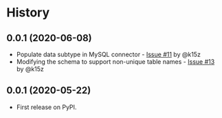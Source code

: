 # History

## 0.0.1 (2020-06-08)

* Populate data subtype in MySQL connector - [Issue #11](https://github.com/data-dev/MetaData/issues/11) by @k15z
* Modifying the schema to support non-unique table names - [Issue #13](https://github.com/data-dev/MetaData/issues/13) by @k15z

## 0.0.1 (2020-05-22)

* First release on PyPI.

